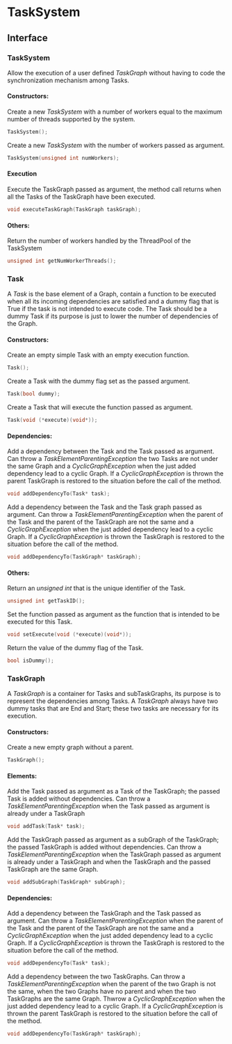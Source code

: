 # TaskSystem


## Interface
  
### TaskSystem
Allow the execution of a user defined *TaskGraph* without having to code the synchronization mechanism among Tasks.

#### Constructors:
Create a new *TaskSystem* with a number of workers equal to the maximum number of threads supported by the system.
```cpp
TaskSystem();
```

Create a new *TaskSystem* with the number of workers passed as argument.
```cpp
TaskSystem(unsigned int numWorkers);
```

#### Execution

Execute the TaskGraph passed as argument, the method call returns when all the Tasks of the TaskGraph have been executed.
```cpp
void executeTaskGraph(TaskGraph taskGraph);
```

#### Others:

Return the number of workers handled by the ThreadPool of the TaskSystem
```cpp
unsigned int getNumWorkerThreads();
```

### Task
A *Task* is the base element of a Graph, contain a function to be executed when all its incoming dependencies are satisfied and a dummy flag that is True if the task is not intended to execute code.
The Task should be a dummy Task if its purpose is just to lower the number of dependencies of the Graph.

#### Constructors:

Create an empty simple Task with an empty execution function.
```cpp
Task();
```


Create a Task with the dummy flag set as the passed argument.
```cpp
Task(bool dummy);
```


Create a Task that will execute the function passed as argument.
```cpp
Task(void (*execute)(void*));
```

#### Dependencies:

Add a dependency between the Task and the Task passed as argument.
Can throw a *TaskElementParentingException* the two Tasks are not under the same Graph and a *CyclicGraphException* when the just added dependency lead to a cyclic Graph.
If a *CyclicGraphException* is thrown the parent TaskGraph is restored to the situation before the call of the method.
```cpp
void addDependencyTo(Task* task);
```

Add a dependency between the Task and the Task graph passed as argument.
Can throw a *TaskElementParentingException* when the parent of the Task and the parent of the TaskGraph are not the same and a *CyclicGraphException* when the just added dependency lead to a cyclic Graph.
If a *CyclicGraphException* is thrown the TaskGraph is restored to the situation before the call of the method.
```cpp
void addDependencyTo(TaskGraph* taskGraph);
```

#### Others:

Return an *unsigned int* that is the unique identifier of the Task.
```cpp
unsigned int getTaskID();
```

Set the function passed as argument as the function that is intended to be executed for this Task.
```cpp
void setExecute(void (*execute)(void*));
```

Return the value of the dummy flag of the Task.
```cpp
bool isDummy();
```

### TaskGraph

A *TaskGraph* is a container for Tasks and subTaskGraphs, its purpose is to represent the dependencies among Tasks.
A *TaskGraph* always have two dummy tasks that are End and Start; these two tasks are necessary for its execution.


#### Constructors:

Create a new empty graph without a parent.
```cpp
TaskGraph();
```


#### Elements:

Add the Task passed as argument as a Task of the TaskGraph; the passed Task is added without dependencies.
Can throw a *TaskElementParentingException* when the Task passed as argument is already under a TaskGraph
```cpp
void addTask(Task* task);
```

Add the TaskGraph passed as argument as a subGraph of the TaskGraph; the passed TaskGraph is added without dependencies.
Can throw a *TaskElementParentingException* when the TaskGraph passed as argument is already under a TaskGraph and when the TaskGraph and the passed TaskGraph are the same Graph.
```cpp
void addSubGraph(TaskGraph* subGraph);
```

#### Dependencies:


Add a dependency between the TaskGraph and the Task passed as argument.
Can throw a *TaskElementParentingException* when the parent of the Task and the parent of the TaskGraph are not the same and a *CyclicGraphException* when the just added dependency lead to a cyclic Graph.
If a *CyclicGraphException* is thrown the TaskGraph is restored to the situation before the call of the method.
```cpp
void addDependencyTo(Task* task);
```

Add a dependency between the two TaskGraphs.
Can throw a *TaskElementParentingException* when the parent of the two Graph is not the same, when the two Graphs have no parent and when the two TaskGraphs are the same Graph.
Thwrow a *CyclicGraphException* when the just added dependency lead to a cyclic Graph.
If a *CyclicGraphException* is thrown the parent TaskGraph is restored to the situation before the call of the method.
```cpp
void addDependencyTo(TaskGraph* taskGraph);
```
